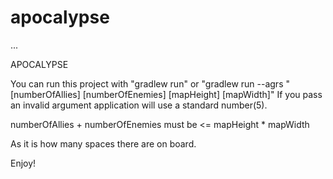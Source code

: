# apocalypse
...


APOCALYPSE 

You can run this project with 
"gradlew run"
or
"gradlew run --agrs "[numberOfAllies] [numberOfEnemies] [mapHeight] [mapWidth]"
If you pass an invalid argument application will use a standard number(5).

numberOfAllies + numberOfEnemies must be <= mapHeight * mapWidth

As it is how many spaces there are on board.

Enjoy!

